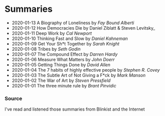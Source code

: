 # Summaries

* 2020-01-13 A Biography of Loneliness by _Fay Bound Alberti_
* 2020-01-12 How Democracies Die by Daniel Ziblatt & Steven Levitsky_
* 2020-01-11 Deep Work by _Cal Newport_
* 2020-01-10 Thinking Fast and Slow by _Daniel Kahneman_
* 2020-01-09 Get Your Sh*t Together by _Sarah Knight_
* 2020-01-08 Tribes by _Seth Godin_
* 2020-01-07 The Compound Effect by _Darren Hardy_
* 2020-01-06 Measure What Matters by _John Doerr_
* 2020-01-05 Getting Things Done by _David Allen_
* 2020-01-04 The 7 habits of highly effective people by _Stephen R. Covey_
* 2020-01-03 The Subtle Art of Not Giving a F*ck by _Mark Manson_
* 2020-01-02 The War of Art by _Steven Pressfield_
* 2020-01-01 The three minute rule by _Brant Pinvidic_


### Source

I've read and listened those summaries from Blinkist and the Internet
